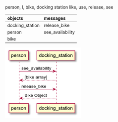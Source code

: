 person, I, bike, docking station
like, use, release, see

|objects|messages|
|:--|:--|
|docking_station|release_bike|
|person|see_availability|
|bike||

![Domain Model Diagram](domain_model_1.png)